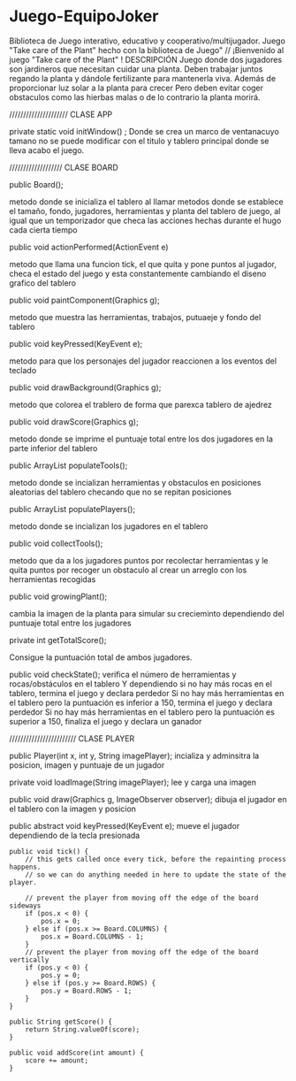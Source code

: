 # Juego-EquipoJoker
Biblioteca de Juego interativo, educativo y cooperativo/multijugador.
Juego "Take care of the Plant" hecho con la biblioteca de Juego"
//
¡Bienvenido al juego "Take care of the Plant" !
DESCRIPCIÓN
Juego donde dos jugadores son jardineros que necesitan cuidar una planta.
Deben trabajar juntos regando la planta y dándole fertilizante para mantenerla viva.
Además de proporcionar luz solar a la planta para crecer
Pero deben evitar coger obstaculos como las hierbas malas o de lo contrario la planta morirá.

/////////////////////
CLASE APP

private static void initWindow() ;
Donde se crea un marco de ventanacuyo tamano no se puede modificar
con el titulo y tablero principal donde se lleva acabo el juego.

///////////////////
CLASE BOARD

public Board();

metodo donde se inicializa el tablero al llamar metodos donde se 
establece el tamaño, fondo, jugadores, herramientas y planta del tablero de juego,
al igual que un temporizador que checa las acciones hechas durante el hugo
cada cierta tiempo


public void actionPerformed(ActionEvent e)
  
 metodo que llama una funcion tick, el que quita y pone 
 puntos al jugador, checa el estado del juego y esta constantemente 
 cambiando el diseno grafico del tablero
 

public void paintComponent(Graphics g);
 
  metodo que muestra las herramientas, trabajos, 
  putuaeje y fondo del tablero


 public void keyPressed(KeyEvent e);
 
metodo para que los personajes del jugador reaccionen a los eventos del teclado


public void drawBackground(Graphics g);

metodo que colorea el trablero de forma que parexca tablero de ajedrez


 public void drawScore(Graphics g);
 
 metodo donde se imprime el puntuaje total entre los dos jugadores
 en la parte inferior del tablero
 
 

 public ArrayList<Tool> populateTools();
 
 metodo donde se incializan herramientas y obstaculos en posiciones aleatorias 
 del tablero checando que no se repitan posiciones
 
 
 public ArrayList<Player> populatePlayers();
 
 metodo donde se incializan los jugadores en el tablero
 
 
 public void collectTools();
 
   metodo que da a los jugadores puntos por recolectar herramientas
   y le quita puntos por recoger un obstaculo al crear un arreglo con
   los herramientas recogidas
   
   
 public void growingPlant();
 
 cambia la imagen de la planta para simular su crecieminto dependiendo del 
 puntuaje total entre los jugadores
 
 
 private int getTotalScore();
 
 Consigue la puntuación total de ambos jugadores.
       

 public void checkState();
    verifica el número de herramientas y rocas/obstáculos en el tablero
    Y dependiendo si no hay más rocas en el tablero, termina el juego y declara perdedor 
    Si no hay más herramientas en el tablero pero  la puntuación es inferior a 150, termina el juego y declara perdedor
    Si no hay más herramientas en el tablero pero la puntuación es superior a 150, finaliza el juego y declara un ganador

////////////////////////
CLASE PLAYER

public Player(int x, int y, String imagePlayer);
incializa y adminsitra la posicion, imagen y puntuaje de un jugador


private void loadImage(String imagePlayer);
lee y carga una imagen 


public void draw(Graphics g, ImageObserver observer);
dibuja el jugador en el tablero con la imagen y posicion 
    
public abstract void keyPressed(KeyEvent e);
mueve el jugador dependiendo de la tecla presionada

    public void tick() {
        // this gets called once every tick, before the repainting process happens.
        // so we can do anything needed in here to update the state of the player.

        // prevent the player from moving off the edge of the board sideways
        if (pos.x < 0) {
            pos.x = 0;
        } else if (pos.x >= Board.COLUMNS) {
            pos.x = Board.COLUMNS - 1;
        }
        // prevent the player from moving off the edge of the board vertically
        if (pos.y < 0) {
            pos.y = 0;
        } else if (pos.y >= Board.ROWS) {
            pos.y = Board.ROWS - 1;
        }
    }

    public String getScore() {
        return String.valueOf(score);
    }

    public void addScore(int amount) {
        score += amount;
    }
       
